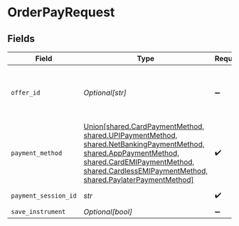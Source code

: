 # OrderPayRequest


## Fields

| Field                                                                                                                                                                                                                                                 | Type                                                                                                                                                                                                                                                  | Required                                                                                                                                                                                                                                              | Description                                                                                                                                                                                                                                           | Example                                                                                                                                                                                                                                               |
| ----------------------------------------------------------------------------------------------------------------------------------------------------------------------------------------------------------------------------------------------------- | ----------------------------------------------------------------------------------------------------------------------------------------------------------------------------------------------------------------------------------------------------- | ----------------------------------------------------------------------------------------------------------------------------------------------------------------------------------------------------------------------------------------------------- | ----------------------------------------------------------------------------------------------------------------------------------------------------------------------------------------------------------------------------------------------------- | ----------------------------------------------------------------------------------------------------------------------------------------------------------------------------------------------------------------------------------------------------- |
| `offer_id`                                                                                                                                                                                                                                            | *Optional[str]*                                                                                                                                                                                                                                       | :heavy_minus_sign:                                                                                                                                                                                                                                    | This is required if any offers needs to be applied to the order.                                                                                                                                                                                      | faa6cc05-d1e2-401c-b0cf-0c9db3ff0f0b                                                                                                                                                                                                                  |
| `payment_method`                                                                                                                                                                                                                                      | [Union[shared.CardPaymentMethod, shared.UPIPaymentMethod, shared.NetBankingPaymentMethod, shared.AppPaymentMethod, shared.CardEMIPaymentMethod, shared.CardlessEMIPaymentMethod, shared.PaylaterPaymentMethod]](../../models/shared/paymentmethod.md) | :heavy_check_mark:                                                                                                                                                                                                                                    | N/A                                                                                                                                                                                                                                                   |                                                                                                                                                                                                                                                       |
| `payment_session_id`                                                                                                                                                                                                                                  | *str*                                                                                                                                                                                                                                                 | :heavy_check_mark:                                                                                                                                                                                                                                    | N/A                                                                                                                                                                                                                                                   | session__CvcEmNKDkmERQrxnx39ibhJ3Ii034pjc8ZVxf3qcgEXCWlgDDlHRgz2XYZCqpajDQSXMMtCusPgOIxYP2LZx0-05p39gC2Vgmq1RAj--gcn                                                                                                                                  |
| `save_instrument`                                                                                                                                                                                                                                     | *Optional[bool]*                                                                                                                                                                                                                                      | :heavy_minus_sign:                                                                                                                                                                                                                                    | N/A                                                                                                                                                                                                                                                   |                                                                                                                                                                                                                                                       |